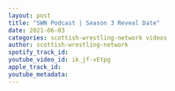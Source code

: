 ```yaml
---
layout: post
title: "SWN Podcast | Season 3 Reveal Date"
date: 2021-06-03
categories: scottish-wrestling-network videos
author: scottish-wrestling-network
spotify_track_id: 
youtube_video_id: ik_jf-vEtpg
apple_track_id: 
youtube_metadata: 
---
```

